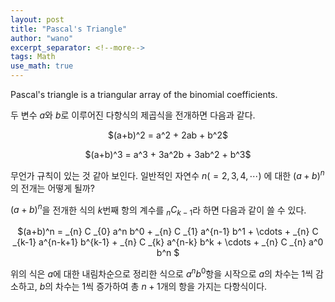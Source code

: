 ```yaml
---
layout: post
title: "Pascal's Triangle"
author: "wano"
excerpt_separator: <!--more-->
tags: Math
use_math: true
---
```


Pascal's triangle is a triangular array of the binomial coefficients.<!--more-->

두 변수 $a$와 $b$로 이루어진 다항식의 제곱식을 전개하면 다음과 같다.

<p style="text-align: center;">$(a+b)^2 = a^2 + 2ab + b^2$</p>
<p style="text-align: center;">$(a+b)^3 = a^3 + 3a^2b + 3ab^2 + b^3$</p>

무언가 규칙이 있는 것 같아 보인다. 일반적인 자연수 $n(= 2, 3, 4, \cdots)$ 에 대한 $(a+b)^n$의 전개는 어떻게 될까?

$(a+b)^n$을 전개한 식의 $k$번째 항의 계수를 $_{n} C _{k-1}$라 하면 다음과 같이 쓸 수 있다.

<p style="text-align: center;">$(a+b)^n = _{n} C _{0} a^n b^0 + _{n} C _{1} a^{n-1} b^1 + \cdots + _{n} C _{k-1} a^{n-k+1} b^{k-1} + _{n} C _{k} a^{n-k} b^k + \cdots + _{n} C _{n} a^0 b^n $</p>

위의 식은 $a$에 대한 내림차순으로 정리한 식으로 $a^n b^0$항을 시작으로 $a$의 차수는 1씩 감소하고, $b$의 차수는 1씩 증가하여 총 $n+1$개의 항을 가지는 다항식이다.
